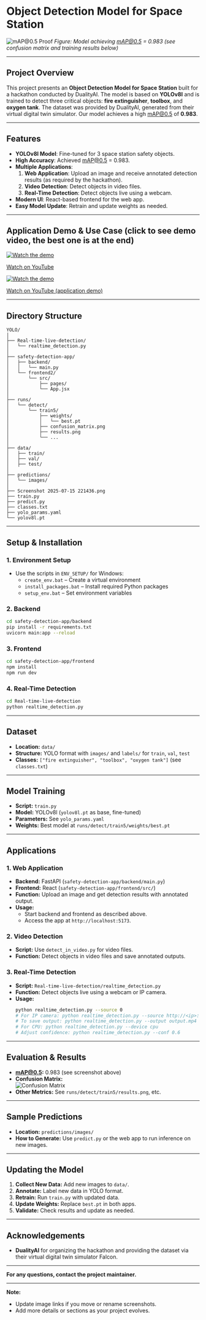 # Object Detection Model for Space Station

![mAP@0.5 Proof](./Screenshot%202025-07-15%20221436.png)
*Figure: Model achieving mAP@0.5 = 0.983 (see confusion matrix and training results below)*

---

## Project Overview

This project presents an **Object Detection Model for Space Station** built for a hackathon conducted by DualityAI. The model is based on **YOLOv8l** and is trained to detect three critical objects: **fire extinguisher**, **toolbox**, and **oxygen tank**. The dataset was provided by DualityAI, generated from their virtual digital twin simulator. Our model achieves a high mAP@0.5 of **0.983**.

---

## Features

- **YOLOv8l Model**: Fine-tuned for 3 space station safety objects.
- **High Accuracy**: Achieved mAP@0.5 = 0.983.
- **Multiple Applications**:
  1. **Web Application**: Upload an image and receive annotated detection results (as required by the hackathon).
  2. **Video Detection**: Detect objects in video files.
  3. **Real-Time Detection**: Detect objects live using a webcam.
- **Modern UI**: React-based frontend for the web app.
- **Easy Model Update**: Retrain and update weights as needed.

---

## Application Demo & Use Case (click to see demo video, the best one is at the end)

[![Watch the demo](https://img.youtube.com/vi/oeHpo3rIKeA/0.jpg)](https://youtu.be/oeHpo3rIKeA?feature=shared)

[Watch on YouTube](https://youtu.be/oeHpo3rIKeA?feature=shared)

[![Watch the demo](https://i.ytimg.com/vi/zKmHSGjJm9I/hqdefault.jpg?sqp=-oaymwEnCOADEI4CSFryq4qpAxkIARUAAIhCGAHYAQHiAQoIGBACGAY4AUAB&rs=AOn4CLCCafAeWvxHIEc3XeDN8gkzxa2FhQ)](https://www.youtube.com/watch?v=zKmHSGjJm9I&ab_channel=Stark)

[Watch on YouTube (application demo)](https://www.youtube.com/watch?v=zKmHSGjJm9I&ab_channel=Stark)

---

## Directory Structure

```
YOLO/
│
├── Real-time-live-detection/
│   └── realtime_detection.py
│
├── safety-detection-app/
│   ├── backend/
│   │   └── main.py
│   └── frontend2/
│       └── src/
│           ├── pages/
│           └── App.jsx
│
├── runs/
│   └── detect/
│       └── train5/
│           ├── weights/
│           │   └── best.pt
│           ├── confusion_matrix.png
│           ├── results.png
│           └── ...
│
├── data/
│   ├── train/
│   ├── val/
│   ├── test/
│
├── predictions/
│   └── images/
│
├── Screenshot 2025-07-15 221436.png
├── train.py
├── predict.py
├── classes.txt
├── yolo_params.yaml
└── yolov8l.pt
```

---

## Setup & Installation

### 1. Environment Setup

- Use the scripts in `ENV_SETUP/` for Windows:
  - `create_env.bat` – Create a virtual environment
  - `install_packages.bat` – Install required Python packages
  - `setup_env.bat` – Set environment variables

### 2. Backend

```bash
cd safety-detection-app/backend
pip install -r requirements.txt
uvicorn main:app --reload
```

### 3. Frontend

```bash
cd safety-detection-app/frontend
npm install
npm run dev
```

### 4. Real-Time Detection

```bash
cd Real-time-live-detection
python realtime_detection.py
```

---

## Dataset

- **Location:** `data/`
- **Structure:** YOLO format with `images/` and `labels/` for `train`, `val`, `test`
- **Classes:** `["fire extinguisher", "toolbox", "oxygen tank"]` (see `classes.txt`)

---

## Model Training

- **Script:** `train.py`
- **Model:** YOLOv8l (`yolov8l.pt` as base, fine-tuned)
- **Parameters:** See `yolo_params.yaml`
- **Weights:** Best model at `runs/detect/train5/weights/best.pt`

---

## Applications

### 1. Web Application

- **Backend:** FastAPI (`safety-detection-app/backend/main.py`)
- **Frontend:** React (`safety-detection-app/frontend/src/`)
- **Function:** Upload an image and get detection results with annotated output.
- **Usage:**  
  - Start backend and frontend as described above.
  - Access the app at `http://localhost:5173`.

### 2. Video Detection

- **Script:** Use `detect_in_video.py` for video files.
- **Function:** Detect objects in video files and save annotated outputs.

### 3. Real-Time Detection

- **Script:** `Real-time-live-detection/realtime_detection.py`
- **Function:** Detect objects live using a webcam or IP camera.
- **Usage:**
  ```bash
  python realtime_detection.py --source 0
  # For IP camera: python realtime_detection.py --source http://<ip>:<port>/video
  # To save output: python realtime_detection.py --output output.mp4
  # For CPU: python realtime_detection.py --device cpu
  # Adjust confidence: python realtime_detection.py --conf 0.6
  ```

---

## Evaluation & Results

- **mAP@0.5:** 0.983 (see screenshot above)
- **Confusion Matrix:**  
  ![Confusion Matrix](./runs/detect/train5/confusion_matrix.png)
- **Other Metrics:** See `runs/detect/train5/results.png`, etc.

---

## Sample Predictions

- **Location:** `predictions/images/`
- **How to Generate:** Use `predict.py` or the web app to run inference on new images.

---

## Updating the Model

1. **Collect New Data:** Add new images to `data/`.
2. **Annotate:** Label new data in YOLO format.
3. **Retrain:** Run `train.py` with updated data.
4. **Update Weights:** Replace `best.pt` in both apps.
5. **Validate:** Check results and update as needed.

---

## Acknowledgements

- **DualityAI** for organizing the hackathon and providing the dataset via their virtual digital twin simulator Falcon.

---

**For any questions, contact the project maintainer.**

---

**Note:**  
- Update image links if you move or rename screenshots.
- Add more details or sections as your project evolves.
